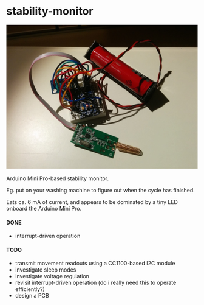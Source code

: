# stability-monitor

![hardware](https://raw.githubusercontent.com/jasiek/stability-monitor/master/hardware.jpg)

Arduino Mini Pro-based stability monitor.

Eg. put on your washing machine to figure out when the cycle has finished.

Eats ca. 6 mA of current, and appears to be dominated by a tiny LED onboard the Arduino Mini Pro.

#### DONE
* interrupt-driven operation

#### TODO
* transmit movement readouts using a CC1100-based I2C module
* investigate sleep modes
* investigate voltage regulation
* revisit interrupt-driven operation (do i really need this to operate efficiently?)
* design a PCB
